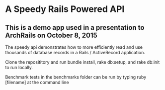 # A Speedy Rails Powered API

## This is a demo app used in a presentation to ArchRails on October 8, 2015

The speedy api demonstrates how to more efficiently read and use thousands of database records in a Rails / ActiveRecord application.

Clone the reposititory and run bundle install, rake db:setup, and rake
db:init to run locally.

Benchmark tests in the benchmarks folder can be run by typing ruby [filename] at the command line
